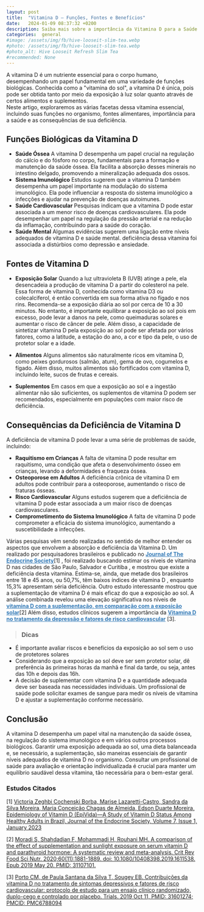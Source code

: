 ```yaml
---
layout: post
title:  "Vitamina D – Funções, Fontes e Benefícios"
date:   2024-01-09 08:37:32 +0200
description: Saiba mais sobre a importância da Vitamina D para a Saúde Óssea, o Suporte Imunológico e o Bem-estar Mental. Conheça as fontes naturais de obtenção, a importância dos suplementos e os riscos da deficiência no nosso artigo detalhado.
categories:  general
#image: /assets/img/fb/hive-looseit-slim-tea.webp
#photo: /assets/img/fb/hive-looseit-slim-tea.webp
#photo_alt: Hive Looseit Refresh Slim Tea
#recommended: None
---
```

A vitamina D é um nutriente essencial para o corpo humano, desempenhando um papel fundamental em uma 
variedade de funções biológicas. Conhecida como a "vitamina do sol", a vitamina D é única, pois pode 
ser obtida tanto por meio da exposição à luz solar quanto através de certos alimentos e suplementos.  
Neste artigo, exploraremos as várias facetas dessa vitamina essencial, incluindo suas funções no
organismo, fontes alimentares, importância para a saúde e as consequências de sua deficiência.

## Funções Biológicas da Vitamina D
- **Saúde Óssea** A vitamina D desempenha um papel crucial na regulação do cálcio e do fósforo no corpo, 
   fundamentais para a formação e manutenção da saúde óssea. 
   Ela facilita a absorção desses minerais no intestino delgado, promovendo a mineralização adequada dos ossos.
- **Sistema Imunológico** Estudos sugerem que a vitamina D também desempenha um papel importante na modulação do 
  sistema imunológico. 
  Ela pode influenciar a resposta do sistema imunológico a infecções e ajudar na prevenção de doenças autoimunes.
- **Saúde Cardiovascular** Pesquisas indicam que a vitamina D pode estar associada a um menor risco de doenças 
  cardiovasculares. 
  Ela pode desempenhar um papel na regulação da pressão arterial e na redução da inflamação, contribuindo para a 
 saúde do coração.
- **Saúde Mental** Algumas evidências sugerem uma ligação entre níveis adequados de vitamina D e saúde mental.
  deficiência dessa vitamina foi associada a distúrbios como depressão e ansiedade.

## Fontes de Vitamina D

- **Exposição Solar** Quando a luz ultravioleta B (UVB) atinge a pele, ela desencadeia a produção de vitamina D a 
  partir do colesterol na pele. Essa forma de vitamina D, conhecida como vitamina D3 ou colecalciferol, é então convertida 
  em sua forma ativa no fígado e nos rins.
  Recomenda-se a exposição diária ao sol por cerca de 10 a 30 minutos. No entanto, é importante equilibrar a exposição 
  ao sol pois em excesso, pode levar a danos na pele, como queimaduras solares e aumentar o risco de câncer de pele. 
  Além disso, a capacidade de sintetizar vitamina D pela exposição ao sol pode ser afetada por vários fatores, como a latitude, a estação do ano, a cor e tipo da pele, o uso de protetor solar e a idade.

- **Alimentos** Alguns alimentos são naturalmente ricos em vitamina D, como peixes gordurosos (salmão, atum), 
  gema de ovo, cogumelos e fígado. Além disso, muitos alimentos são fortificados com vitamina D, incluindo leite, 
  sucos de frutas e cereais.

- **Suplementos** Em casos em que a exposição ao sol e a ingestão alimentar não são suficientes, os suplementos de 
  vitamina D podem ser recomendados, especialmente em populações com maior risco de deficiência.

## Consequências da Deficiência de Vitamina D
A deficiência de vitamina D pode levar a uma série de problemas de saúde, incluindo:
- **Raquitismo em Crianças** A falta de vitamina D pode resultar em raquitismo, uma condição que afeta o desenvolvimento 
  ósseo em crianças, levando a deformidades e fraqueza óssea.
- **Osteoporose em Adultos** A deficiência crônica de vitamina D em adultos pode contribuir para a osteoporose, 
  aumentando o risco de fraturas ósseas.
- **Risco Cardiovascular** Alguns estudos sugerem que a deficiência de vitamina D pode estar associada a um 
 maior risco de doenças cardiovasculares.
- **Comprometimento do Sistema Imunológico** A falta de vitamina D pode comprometer a eficácia do sistema imunológico, 
 aumentando a suscetibilidade a infecções.

Várias pesquisas vêm sendo realizadas no sentido de melhor entender os aspectos que envolvem a absorção e 
deficiência da Vitamina D. Um realizado por pesquisadores brasileiros e publicado no
<a href="https://academic.oup.com/jes/article/7/1/bvac171/6811800" style="color:#337ab7" target="_blank"><strong>Journal of The Endocrine Society</strong></a>[1] , 
foi realizado buscando estimar os níveis de vitamina D nas cidades de São Paulo, Salvador e Curitiba , e mostrou que 
existe a deficiência desta vitamina.
Estima-se, ainda, que metade dos brasileiros entre 18 e 45 anos, ou 50,7%, têm baixos índices de vitamina D , 
enquanto 15,3% apresentam séria deficiência.
Outro estudo interessante mostrou que a suplementação de vitamina D é mais eficaz do que a exposição ao sol. 
A análise combinada revelou uma elevação significativa nos níveis de
<a href="https://pubmed.ncbi.nlm.nih.gov/31107101/" style="color:#337ab7" target="_blank"><strong>vitamina D com a suplementação, em comparação com
a exposição solar</strong></a>[2]
Além disso, estudos clínicos sugerem a importância da
<a href="https://www.ncbi.nlm.nih.gov/pmc/articles/PMC6788094/" style="color:#337ab7" target="_blank"><strong>Vitamina D no tratamento da depressão e fatores de risco
cardiovascular</strong></a> [3].

> ### <span class="ion-android-bulb"></span> Dicas
- É importante avaliar riscos e benefícios da exposição ao sol sem o uso de protetores solares
- Considerando que a exposição ao sol deve ser sem protetor solar, dê preferência às primeiras horas da manhã e final 
  da tarde, ou seja, antes das 10h e depois das 16h.
- A decisão de suplementar com vitamina D e a quantidade adequada deve ser baseada nas necessidades individuais. 
  Um profissional de saúde pode solicitar exames de sangue para medir os níveis de vitamina D e ajustar a suplementação conforme necessário.

## Conclusão
A vitamina D desempenha um papel vital na manutenção da saúde óssea, na regulação do sistema imunológico
e em vários outros processos biológicos. Garantir uma exposição adequada ao sol, uma dieta balanceada e, 
se necessário, a suplementação, são maneiras essenciais de garantir níveis adequados de vitamina D no organismo. 
Consultar um profissional de saúde para avaliação e orientação individualizada é crucial para manter um 
equilíbrio saudável dessa vitamina, tão necessária para o bem-estar geral.

### Estudos Citados
[1] [Victoria Zeghbi Cochenski Borba, Marise Lazaretti-Castro, Sandra da Silva Moreira, Maria Conceição Chagas de Almeida, 
Edson Duarte Moreira, Epidemiology of Vitamin D (EpiVida)—A Study of Vitamin D Status Among Healthy Adults in Brazil, 
Journal of the Endocrine Society, Volume 7, Issue 1, January 2023](https://academic.oup.com/jes/article/7/1/bvac171/6811800)

[2] [Moradi S, Shahdadian F, Mohammadi H, Rouhani MH. A comparison of the effect of supplementation and sunlight exposure on serum vitamin D and parathyroid hormone: A systematic review and meta-analysis. 
Crit Rev Food Sci Nutr. 2020;60(11):1881-1889. doi: 10.1080/10408398.2019.1611538. 
Epub 2019 May 20. PMID: 31107101.
](https://pubmed.ncbi.nlm.nih.gov/31107101/)

[3] [Porto CM, de Paula Santana da Silva T, Sougey EB. Contribuições da vitamina D no tratamento de sintomas
depressivos e fatores de risco cardiovascular: protocolo de estudo para um ensaio clínico randomizado, duplo-cego e 
controlado por placebo. Trials. 2019 Oct 11,  PMID: 31601274; PMCID: PMC6788094](https://www.ncbi.nlm.nih.gov/pmc/articles/PMC6788094/)